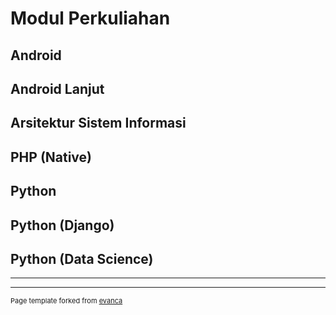 # Modul Perkuliahan

## Android


## Android Lanjut


## Arsitektur Sistem Informasi


## PHP (Native)


## Python


## Python (Django)


## Python (Data Science)



---




---
<p style="font-size:11px">Page template forked from <a href="https://github.com/evanca/quick-portfolio">evanca</a></p>
<!-- Remove above link if you don't want to attibute -->

